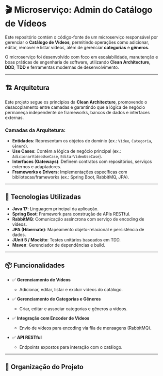 # 🎬 Microserviço: Admin do Catálogo de Vídeos

Este repositório contém o código-fonte de um microserviço responsável por gerenciar o **Catálogo de Vídeos**, permitindo operações como adicionar, editar, remover e listar vídeos, além de gerenciar **categorias** e **gêneros**.

O microserviço foi desenvolvido com foco em escalabilidade, manutenção e boas práticas de engenharia de software, utilizando **Clean Architecture**, **DDD**, **TDD** e ferramentas modernas de desenvolvimento.

---

## 🏗️ Arquitetura

Este projeto segue os princípios da **Clean Architecture**, promovendo o desacoplamento entre camadas e garantindo que a lógica de negócio permaneça independente de frameworks, bancos de dados e interfaces externas.

### Camadas da Arquitetura:

- **Entidades**: Representam os objetos de domínio (ex.: `Vídeo`, `Categoria`, `Gênero`).
- **Use Cases**: Contêm a lógica de negócio principal (ex.: `AdicionarVídeoUseCase`, `EditarVídeoUseCase`).
- **Interfaces (Gateways)**: Definem contratos com repositórios, serviços externos e adaptadores.
- **Frameworks e Drivers**: Implementações específicas com bibliotecas/frameworks (ex.: Spring Boot, RabbitMQ, JPA).

---

## 🚀 Tecnologias Utilizadas

- **Java 17**: Linguagem principal da aplicação.
- **Spring Boot**: Framework para construção de APIs RESTful.
- **RabbitMQ**: Comunicação assíncrona com serviço de encoding de vídeos.
- **JPA (Hibernate)**: Mapeamento objeto-relacional e persistência de dados.
- **JUnit 5 / Mockito**: Testes unitários baseados em TDD.
- **Maven**: Gerenciador de dependências e build.

---

## 📦 Funcionalidades

- ✅ **Gerenciamento de Vídeos**  
  - Adicionar, editar, listar e excluir vídeos do catálogo.

- ✅ **Gerenciamento de Categorias e Gêneros**  
  - Criar, editar e associar categorias e gêneros a vídeos.

- ✅ **Integração com Encoder de Vídeos**  
  - Envio de vídeos para encoding via fila de mensagens (RabbitMQ).

- ✅ **API RESTful**  
  - Endpoints expostos para interação com o catálogo.

---

## 📁 Organização do Projeto

